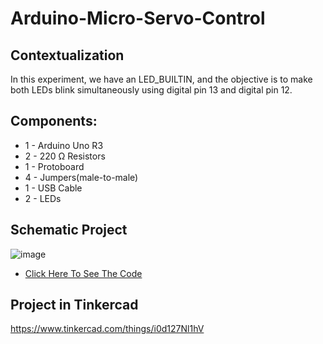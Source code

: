 # Arduino-Micro-Servo-Control

## Contextualization
In this experiment, we have an LED_BUILTIN, and the objective is to make both LEDs blink simultaneously using digital pin 13 and digital pin 12.

## Components:
- 1 - Arduino Uno R3
- 2 - 220 Ω Resistors
- 1 - Protoboard
- 4 - Jumpers(male-to-male)
- 1 - USB Cable 
- 2 - LEDs 

## Schematic Project
![image](https://github.com/KaikyM/Arduino-Two-LEDs-Parallel/assets/127446435/560f35a6-cf4e-4efc-897d-0c0c495ae2d3)
- [Click Here To See The Code](Arduino_Code.ino)

## Project in Tinkercad
https://www.tinkercad.com/things/i0d127Nl1hV
